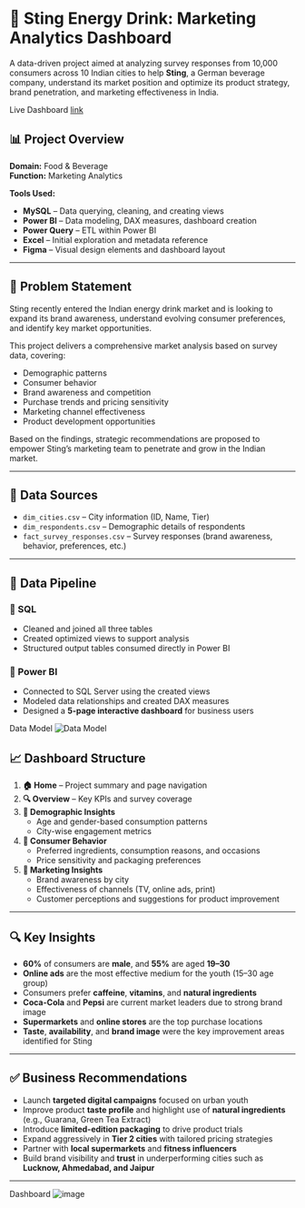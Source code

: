# 🚀 Sting Energy Drink: Marketing Analytics Dashboard

A data-driven project aimed at analyzing survey responses from 10,000 consumers across 10 Indian cities to help **Sting**, a German beverage company, understand its market position and optimize its product strategy, brand penetration, and marketing effectiveness in India.

Live Dashboard [link](https://app.powerbi.com/view?r=eyJrIjoiMTNlNzBmNDMtNDYxOC00NDQ0LTk3Y2MtNDJmNmM4MzljOTFjIiwidCI6ImUwYzk0NGU4LWM5N2YtNGUwMS04MWUwLWRkMzZjZTk5YTgwYyJ9)

## 📊 Project Overview

**Domain:** Food & Beverage  
**Function:** Marketing Analytics  

**Tools Used:**
- **MySQL** – Data querying, cleaning, and creating views  
- **Power BI** – Data modeling, DAX measures, dashboard creation  
- **Power Query** – ETL within Power BI  
- **Excel** – Initial exploration and metadata reference  
- **Figma** – Visual design elements and dashboard layout

---

## 🧠 Problem Statement

Sting recently entered the Indian energy drink market and is looking to expand its brand awareness, understand evolving consumer preferences, and identify key market opportunities.

This project delivers a comprehensive market analysis based on survey data, covering:
- Demographic patterns  
- Consumer behavior  
- Brand awareness and competition  
- Purchase trends and pricing sensitivity  
- Marketing channel effectiveness  
- Product development opportunities  

Based on the findings, strategic recommendations are proposed to empower Sting’s marketing team to penetrate and grow in the Indian market.

---

## 📁 Data Sources

- `dim_cities.csv` – City information (ID, Name, Tier)  
- `dim_respondents.csv` – Demographic details of respondents  
- `fact_survey_responses.csv` – Survey responses (brand awareness, behavior, preferences, etc.)

---

## 🔧 Data Pipeline

### 🔹 SQL
- Cleaned and joined all three tables  
- Created optimized views to support analysis  
- Structured output tables consumed directly in Power BI  

### 🔹 Power BI
- Connected to SQL Server using the created views  
- Modeled data relationships and created DAX measures  
- Designed a **5-page interactive dashboard** for business users

Data Model ![Data Model](https://github.com/user-attachments/assets/5d3ec032-0668-474c-938e-d82cf3fe6244)


## 📈 Dashboard Structure

1. **🏠 Home** – Project summary and page navigation  
2. **🔍 Overview** – Key KPIs and survey coverage  
3. **👥 Demographic Insights**  
   - Age and gender-based consumption patterns  
   - City-wise engagement metrics  
4. **🛒 Consumer Behavior**  
   - Preferred ingredients, consumption reasons, and occasions  
   - Price sensitivity and packaging preferences  
5. **📣 Marketing Insights**  
   - Brand awareness by city  
   - Effectiveness of channels (TV, online ads, print)  
   - Customer perceptions and suggestions for product improvement

---

## 🔍 Key Insights

- **60%** of consumers are **male**, and **55%** are aged **19–30**  
- **Online ads** are the most effective medium for the youth (15–30 age group)  
- Consumers prefer **caffeine**, **vitamins**, and **natural ingredients**  
- **Coca-Cola** and **Pepsi** are current market leaders due to strong brand image  
- **Supermarkets** and **online stores** are the top purchase locations  
- **Taste**, **availability**, and **brand image** were the key improvement areas identified for Sting

---

## ✅ Business Recommendations

- Launch **targeted digital campaigns** focused on urban youth  
- Improve product **taste profile** and highlight use of **natural ingredients** (e.g., Guarana, Green Tea Extract)  
- Introduce **limited-edition packaging** to drive product trials  
- Expand aggressively in **Tier 2 cities** with tailored pricing strategies  
- Partner with **local supermarkets** and **fitness influencers**  
- Build brand visibility and **trust** in underperforming cities such as **Lucknow, Ahmedabad, and Jaipur**

---
Dashboard ![image](https://github.com/user-attachments/assets/596232f3-1a2f-4c29-84c9-03d3900fb2d1)

